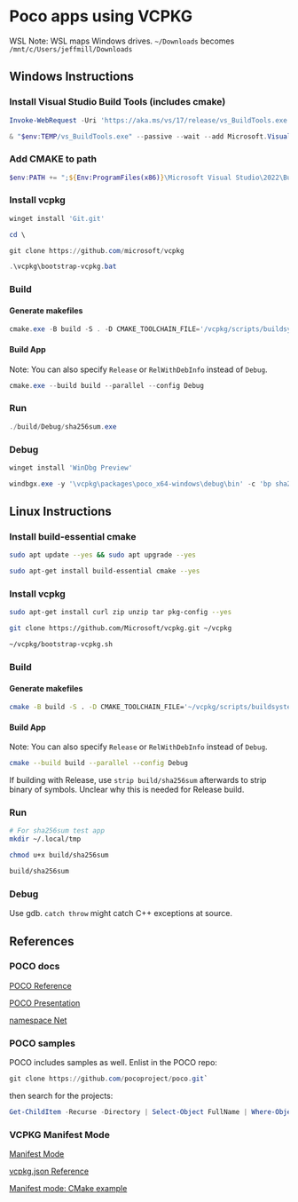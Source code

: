 # Poco apps using VCPKG

WSL Note: WSL maps Windows drives. `~/Downloads` becomes `/mnt/c/Users/jeffmill/Downloads`

## Windows Instructions

### Install Visual Studio Build Tools (includes cmake)

```PowerShell
Invoke-WebRequest -Uri 'https://aka.ms/vs/17/release/vs_BuildTools.exe' -OutFile "$env:TEMP/vs_BuildTools.exe"

& "$env:TEMP/vs_BuildTools.exe" --passive --wait --add Microsoft.VisualStudio.Workload.VCTools --includeRecommended
```

### Add CMAKE to path

```PowerShell
$env:PATH += ";${Env:ProgramFiles(x86)}\Microsoft Visual Studio\2022\BuildTools\Common7\IDE\CommonExtensions\Microsoft\CMake\CMake\bin"
```

### Install vcpkg

```PowerShell
winget install 'Git.git'

cd \

git clone https://github.com/microsoft/vcpkg

.\vcpkg\bootstrap-vcpkg.bat
```

### Build

#### Generate makefiles

```PowerShell
cmake.exe -B build -S . -D CMAKE_TOOLCHAIN_FILE='/vcpkg/scripts/buildsystems/vcpkg.cmake'
```

#### Build App

Note: You can also specify `Release` or `RelWithDebInfo` instead of `Debug`.

```PowerShell
cmake.exe --build build --parallel --config Debug
```

### Run

```PowerShell
./build/Debug/sha256sum.exe
```

### Debug

```PowerShell
winget install 'WinDbg Preview'

windbgx.exe -y '\vcpkg\packages\poco_x64-windows\debug\bin' -c 'bp sha256sum!Application::main; g' -xe eh .\build\Debug\sha256sum.exe *
```

## Linux Instructions

### Install build-essential cmake

```bash
sudo apt update --yes && sudo apt upgrade --yes

sudo apt-get install build-essential cmake --yes
```

### Install vcpkg

```bash
sudo apt-get install curl zip unzip tar pkg-config --yes

git clone https://github.com/Microsoft/vcpkg.git ~/vcpkg

~/vcpkg/bootstrap-vcpkg.sh
```

### Build

#### Generate makefiles

```bash
cmake -B build -S . -D CMAKE_TOOLCHAIN_FILE='~/vcpkg/scripts/buildsystems/vcpkg.cmake'
```

#### Build App

Note: You can also specify `Release` or `RelWithDebInfo` instead of `Debug`.

```bash
cmake --build build --parallel --config Debug
```

If building with Release, use `strip build/sha256sum` afterwards to strip binary of symbols. Unclear why this is needed for Release build.

### Run

```bash
# For sha256sum test app
mkdir ~/.local/tmp

chmod u+x build/sha256sum

build/sha256sum
```

### Debug

Use gdb. `catch throw` might catch C++ exceptions at source.

## References

### POCO docs

[POCO Reference](https://docs.pocoproject.org/current)

[POCO Presentation](https://pocoproject.org/slides/)

[namespace Net](https://docs.pocoproject.org/current/Poco.Net.html)

### POCO samples

POCO includes samples as well.  Enlist in the POCO repo:

```PowerShell
git clone https://github.com/pocoproject/poco.git`
```

then search for the projects:

```PowerShell
Get-ChildItem -Recurse -Directory | Select-Object FullName | Where-Object FullName -like '*\samples\*\src'
```

### VCPKG Manifest Mode

[Manifest Mode](https://learn.microsoft.com/en-us/vcpkg/users/manifests)

[vcpkg.json Reference](https://learn.microsoft.com/en-us/vcpkg/reference/vcpkg-json)

[Manifest mode: CMake example](https://learn.microsoft.com/en-us/vcpkg/examples/manifest-mode-cmake)

